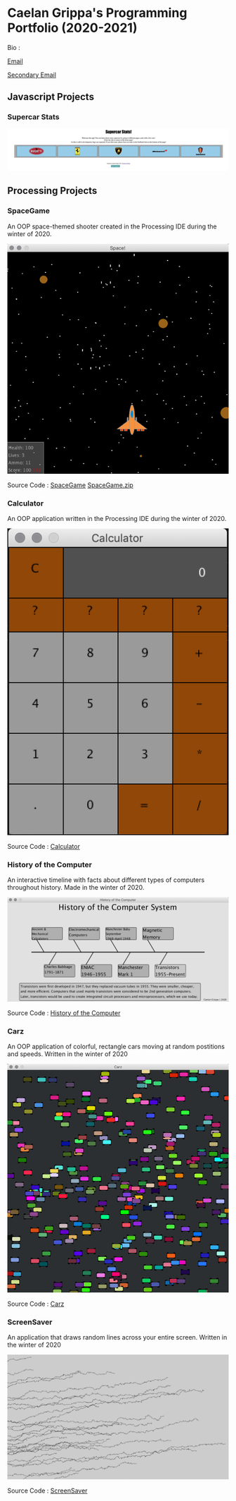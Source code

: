 # Caelan Grippa's Programming Portfolio (2020-2021)
Bio : 

[Email](mailto:caelgrip9624@granitesd.org)

[Secondary Email](mailto:hotronan1@gmail.com)

## Javascript Projects

### Supercar Stats




![SupercarStatsv1.0](https://github.com/CG-SKYLN/CPportfolioB4/blob/gh-pages/images/v1.0Preview.png)

## Processing Projects

### SpaceGame

An OOP space-themed shooter created in the Processing IDE during the winter of 2020.


![SpaceGame](https://github.com/CG-SKYLN/CPportfolioB4/blob/gh-pages/images/SpaceGamePreview.png?raw=true)

Source Code : [SpaceGame](https://github.com/CG-SKYLN/CPportfolioB4/tree/gh-pages/src/SpaceGame)       [SpaceGame.zip](https://github.com/CG-SKYLN/CPportfolioB4/blob/gh-pages/src/SpaceGame.zip)

### Calculator

An OOP application written in the Processing IDE during the winter of 2020.


![Calculator](https://github.com/CG-SKYLN/CPportfolioB4/blob/gh-pages/images/CalculatorPreview.png?raw=true)

Source Code : [Calculator](https://github.com/CG-SKYLN/CPportfolioB4/tree/gh-pages/src/Calculator)

### History of the Computer

An interactive timeline with facts about different types of computers throughout history. Made in the winter of 2020.


![Timeline](https://github.com/CG-SKYLN/CPportfolioB4/blob/gh-pages/images/Computer_History_Preview.png?raw=true)

Source Code : [History of the Computer](https://github.com/CG-SKYLN/CPportfolioB4/tree/gh-pages/src/ComputerTimeline)

### Carz

An OOP application of colorful, rectangle cars moving at random postitions and speeds. Written in the winter of 2020


![Carz](https://raw.githubusercontent.com/CG-SKYLN/CPportfolioB4/gh-pages/images/CarzPreview.png)

Source Code : [Carz](https://github.com/CG-SKYLN/CPportfolioB4/tree/gh-pages/src/Carz)

### ScreenSaver

An application that draws random lines across your entire screen. Written in the winter of 2020

![ScreenSaver](https://raw.githubusercontent.com/CG-SKYLN/CPportfolioB4/gh-pages/images/ScreenSaverPreview.png)

Source Code : [ScreenSaver](https://github.com/CG-SKYLN/CPportfolioB4/tree/gh-pages/src/ScreenSaver)
